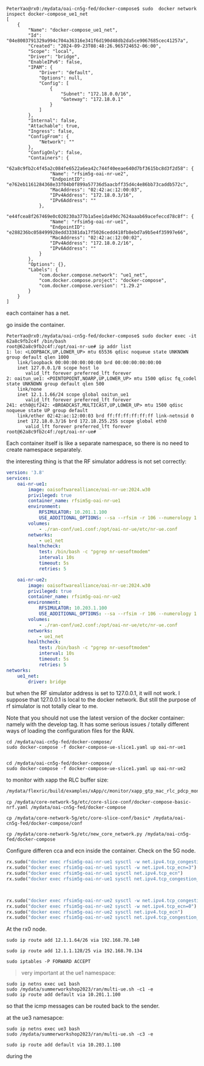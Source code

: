 ```
PeterYao@rx0:/mydata/oai-cn5g-fed/docker-compose$ sudo  docker network inspect docker-compose_ue1_net
[
    {
        "Name": "docker-compose_ue1_net",
        "Id": "04e8003791329a994c704a36316e341f6d190d48db2da5ce9067685cec41257a",
        "Created": "2024-09-23T08:48:26.965724652-06:00",
        "Scope": "local",
        "Driver": "bridge",
        "EnableIPv6": false,
        "IPAM": {
            "Driver": "default",
            "Options": null,
            "Config": [
                {
                    "Subnet": "172.18.0.0/16",
                    "Gateway": "172.18.0.1"
                }
            ]
        },
        "Internal": false,
        "Attachable": true,
        "Ingress": false,
        "ConfigFrom": {
            "Network": ""
        },
        "ConfigOnly": false,
        "Containers": {
            "62a8c9fb2c4f45a2c084fe6522a6ea42c744f40eeae640d7bf3615bc8d3f2d58": {
                "Name": "rfsim5g-oai-nr-ue2",
                "EndpointID": "e762eb1161284368e33f04b0f899a57736d5aacbff35d4c4e86bb73caddb572c",
                "MacAddress": "02:42:ac:12:00:03",
                "IPv4Address": "172.18.0.3/16",
                "IPv6Address": ""
            },
            "e44fcea8f267469e0c020230a377b1a5ee1da49dc7624aaab69acefeccd78c8f": {
                "Name": "rfsim5g-oai-nr-ue1",
                "EndpointID": "e288236bc058499928edd33381da17f5026cedd418fb8ebd7a9b5e4f35997e66",
                "MacAddress": "02:42:ac:12:00:02",
                "IPv4Address": "172.18.0.2/16",
                "IPv6Address": ""
            }
        },
        "Options": {},
        "Labels": {
            "com.docker.compose.network": "ue1_net",
            "com.docker.compose.project": "docker-compose",
            "com.docker.compose.version": "1.29.2"
        }
    }
]

```

each container has a net. 

go inside the container. 
```
PeterYao@rx0:/mydata/oai-cn5g-fed/docker-compose$ sudo docker exec -it 62a8c9fb2c4f /bin/bash
root@62a8c9fb2c4f:/opt/oai-nr-ue# ip addr list
1: lo: <LOOPBACK,UP,LOWER_UP> mtu 65536 qdisc noqueue state UNKNOWN group default qlen 1000
    link/loopback 00:00:00:00:00:00 brd 00:00:00:00:00:00
    inet 127.0.0.1/8 scope host lo
       valid_lft forever preferred_lft forever
2: oaitun_ue1: <POINTOPOINT,NOARP,UP,LOWER_UP> mtu 1500 qdisc fq_codel state UNKNOWN group default qlen 500
    link/none
    inet 12.1.1.66/24 scope global oaitun_ue1
       valid_lft forever preferred_lft forever
241: eth0@if242: <BROADCAST,MULTICAST,UP,LOWER_UP> mtu 1500 qdisc noqueue state UP group default
    link/ether 02:42:ac:12:00:03 brd ff:ff:ff:ff:ff:ff link-netnsid 0
    inet 172.18.0.3/16 brd 172.18.255.255 scope global eth0
       valid_lft forever preferred_lft forever
root@62a8c9fb2c4f:/opt/oai-nr-ue#
```

Each container itself is like a separate namespace, so there is no need to create namespace separately. 

the interesting thing is that the RF simulator address is not set correctly:

```yaml
version: '3.8'
services:
    oai-nr-ue1:
        image: oaisoftwarealliance/oai-nr-ue:2024.w30
        privileged: true
        container_name: rfsim5g-oai-nr-ue1
        environment: 
            RFSIMULATOR: 10.201.1.100
            USE_ADDITIONAL_OPTIONS: --sa --rfsim -r 106 --numerology 1 -C 3619200000 
        volumes:
            - ./ran-conf/ue1.conf:/opt/oai-nr-ue/etc/nr-ue.conf
        networks:
            - ue1_net
        healthcheck:
            test: /bin/bash -c "pgrep nr-uesoftmodem"
            interval: 10s
            timeout: 5s
            retries: 5

    oai-nr-ue2:
        image: oaisoftwarealliance/oai-nr-ue:2024.w30
        privileged: true
        container_name: rfsim5g-oai-nr-ue2
        environment: 
            RFSIMULATOR: 10.203.1.100
            USE_ADDITIONAL_OPTIONS: --sa --rfsim -r 106 --numerology 1 -C 3619200000 
        volumes:
            - ./ran-conf/ue2.conf:/opt/oai-nr-ue/etc/nr-ue.conf
        networks:
            - ue1_net
        healthcheck:
            test: /bin/bash -c "pgrep nr-uesoftmodem"
            interval: 10s
            timeout: 5s
            retries: 5
networks:
    ue1_net:
        driver: bridge

```

but when the RF simulator address is set to 127.0.0.1, it will not work. I suppose that 127.0.0.1 is local to the docker network. But still the purpose of rf simulator is not totally clear to me. 


Note that you should not use the latest version of the docker container: namely with the develop tag. It has some serious issues / totally different ways of loading the configuration files for the RAN. 

```
cd /mydata/oai-cn5g-fed/docker-compose/
sudo docker-compose -f docker-compose-ue-slice1.yaml up oai-nr-ue1


cd /mydata/oai-cn5g-fed/docker-compose/
sudo docker-compose -f docker-compose-ue-slice1.yaml up oai-nr-ue2
```


to monitor with xapp the RLC buffer size:
```bash
/mydata/flexric/build/examples/xApp/c/monitor/xapp_gtp_mac_rlc_pdcp_moni
```
```
cp /mydata/core-network-5g/etc/core-slice-conf/docker-compose-basic-nrf.yaml /mydata/oai-cn5g-fed/docker-compose

cp /mydata/core-network-5g/etc/core-slice-conf/basic* /mydata/oai-cn5g-fed/docker-compose/conf

cp /mydata/core-network-5g/etc/new_core_network.py /mydata/oai-cn5g-fed/docker-compose  
```

Configure differen cca and ecn inside the container. Check on the 5G node. 
```python
rx.sudo("docker exec rfsim5g-oai-nr-ue1 sysctl -w net.ipv4.tcp_congestion_control=prague")
rx.sudo("docker exec rfsim5g-oai-nr-ue1 sysctl -w net.ipv4.tcp_ecn=3")
rx.sudo("docker exec rfsim5g-oai-nr-ue1 sysctl net.ipv4.tcp_ecn")
rx.sudo("docker exec rfsim5g-oai-nr-ue1 sysctl net.ipv4.tcp_congestion_control")



rx.sudo("docker exec rfsim5g-oai-nr-ue2 sysctl -w net.ipv4.tcp_congestion_control=cubic")
rx.sudo("docker exec rfsim5g-oai-nr-ue2 sysctl -w net.ipv4.tcp_ecn=0")
rx.sudo("docker exec rfsim5g-oai-nr-ue2 sysctl net.ipv4.tcp_ecn")
rx.sudo("docker exec rfsim5g-oai-nr-ue2 sysctl net.ipv4.tcp_congestion_control")
```


At the rx0 node. 
```
sudo ip route add 12.1.1.64/26 via 192.168.70.140

sudo ip route add 12.1.1.128/25 via 192.168.70.134

sudo iptables -P FORWARD ACCEPT
```

> very important
at the ue1 namespace:
```
sudo ip netns exec ue1 bash
sudo /mydata/summerworkshop2023/ran/multi-ue.sh -c1 -e 
sudo ip route add default via 10.201.1.100
```
so that the icmp messages can be routed back to the sender. 


at the ue3 namesapce:
```
sudo ip netns exec ue3 bash
sudo /mydata/summerworkshop2023/ran/multi-ue.sh -c3 -e 

sudo ip route add default via 10.203.1.100
```

during the 